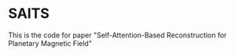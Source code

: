 # SAITS
This is the code for paper "Self-Attention-Based Reconstruction for Planetary Magnetic Field"

